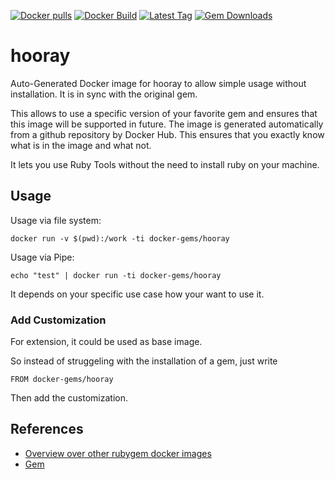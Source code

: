 [![Docker pulls](https://img.shields.io/docker/pulls/rubygem/hooray.svg)](https://hub.docker.com/r/rubygem/hooray/)
[![Docker Build](https://img.shields.io/docker/automated/rubygem/hooray.svg)](https://hub.docker.com/r/rubygem/hooray/)
[![Latest Tag](https://img.shields.io/github/tag/docker-rubygem/hooray.svg)](https://hub.docker.com/r/rubygem/hooray/)
[![Gem Downloads](https://img.shields.io/gem/dt/hooray.svg)](https://rubygems.org/gems/hooray/)
# hooray

Auto-Generated Docker image for hooray to allow simple usage without installation.
It is in sync with the original gem.

This allows to use a specific version of your favorite gem and ensures that this image will be supported in future.
The image is generated automatically from a github repository by Docker Hub.
This ensures that you exactly know what is in the image and what not.

It lets you use Ruby Tools without the need to install ruby on your machine.

## Usage

Usage via file system:

`docker run -v $(pwd):/work -ti docker-gems/hooray`

Usage via Pipe:

`echo "test" | docker run -ti docker-gems/hooray`

It depends on your specific use case how your want to use it.

### Add Customization

For extension, it could be used as base image.

So instead of struggeling with the installation of a gem, just write

`FROM docker-gems/hooray`

Then add the customization.

## References

 - [Overview over other rubygem docker images](https://github.com/thinkbot/docker-rubygem)
 - [Gem](https://rubygems.org/gems/hooray/)
